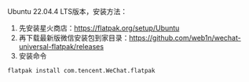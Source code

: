 Ubuntu 22.04.4 LTS版本，安装方法： 

1. 先安装星火商店：https://flatpak.org/setup/Ubuntu 
2. 再下载最新版微信安装包到家目录：https://github.com/web1n/wechat-universal-flatpak/releases 
3. 安装命令 

```sh
flatpak install com.tencent.WeChat.flatpak
```

